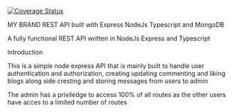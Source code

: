 [![Coverage Status](https://coveralls.io/repos/github/RWEMAREMY/RWEMAREMY-MY-brand-Back-End/badge.svg?branch=main)](https://coveralls.io/github/RWEMAREMY/RWEMAREMY-MY-brand-Back-End?branch=main)




MY BRAND REST API built with Express NodeJs Typescript and MongoDB

A fully functional REST API written in NodeJs Express and Typescript

Introduction

This is a simple node express API that is mainly built to handle user authentication and authorization, creating updating commenting and liking blogs along side cresting and storing messages from users to admin

The admin has a priviledge to access 100% of all routes as the other users have acces to a limited number of routes
